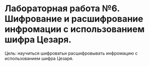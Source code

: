 # Лабораторная работа №6. Шифрование и расшифрование инфромации с использованием шифра Цезаря.

Цель: научиться шифроватьи расшифровывать инфромацию с использованием шифра Цезаря.
